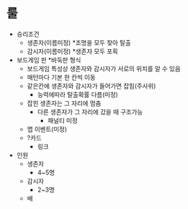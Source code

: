 # 룰
  * 승리조건
    * 생존자(이름미정)
      *조명을 모두 찾아 탈출
    * 감시자(이름미정)
      *생존자 모두 포획
  * 보드게임 판
    *바둑판 형식
      * 보드게임 특성상 생존자와 감시자가 서로의 위치를 알 수 있음
      * 매턴마다 기본 한 칸씩 이동
      * 같은칸에 생존자와 감시자가 들어가면 잡힘(주사위)
        * 능력에따라 탈출확률 다름(미정)
      * 잡힌 생존자는 그 자리에 멈춤
        * 다른 생존자가 그 자리에 갔을 때 구조가능
          * 패널티 미정
      * 맵 이벤트(미정)
      * ?카드
        * 링크
  * 인원
    * 생존자
      * 4~5명
    * 감시자
      * 2~3명
    * 배
     
      
        
      
  
